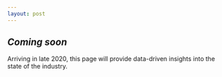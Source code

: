 ```yaml
---
layout: post
---
```


## *Coming soon*

Arriving in late 2020, this page will provide data-driven insights into the state of the industry.